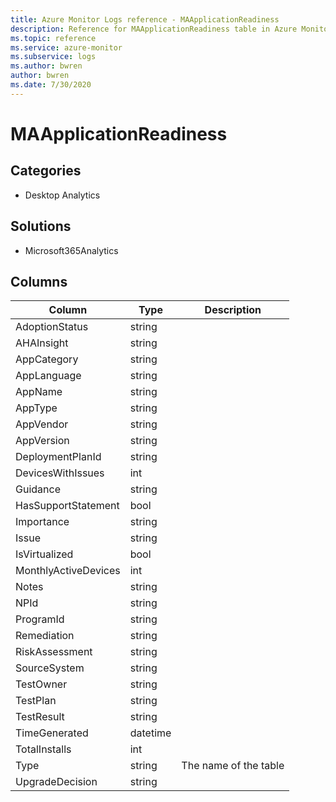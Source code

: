 ```yaml
---
title: Azure Monitor Logs reference - MAApplicationReadiness
description: Reference for MAApplicationReadiness table in Azure Monitor Logs.
ms.topic: reference
ms.service: azure-monitor
ms.subservice: logs
ms.author: bwren
author: bwren
ms.date: 7/30/2020
---
```


# MAApplicationReadiness

 

## Categories

- Desktop Analytics
## Solutions

- Microsoft365Analytics




## Columns

|Column|Type|Description|
|---|---|---|
|AdoptionStatus|string||
|AHAInsight|string||
|AppCategory|string||
|AppLanguage|string||
|AppName|string||
|AppType|string||
|AppVendor|string||
|AppVersion|string||
|DeploymentPlanId|string||
|DevicesWithIssues|int||
|Guidance|string||
|HasSupportStatement|bool||
|Importance|string||
|Issue|string||
|IsVirtualized|bool||
|MonthlyActiveDevices|int||
|Notes|string||
|NPId|string||
|ProgramId|string||
|Remediation|string||
|RiskAssessment|string||
|SourceSystem|string||
|TestOwner|string||
|TestPlan|string||
|TestResult|string||
|TimeGenerated|datetime||
|TotalInstalls|int||
|Type|string|The name of the table|
|UpgradeDecision|string||
